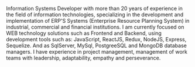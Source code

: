 
Information Systems Developer with more than 20 years of experience in the field of information technologies, specializing in the development and implementation of ERP'S Systems (Enterprise Resource Planning System) in industrial, commercial and financial institutions. I am currently focused on WEB technology solutions such as Frontend and Backend, using development tools such as: JavaScript, ReactJS, Redux, NodeJS, Express, Sequelize. And as SqlServer, MySql, PostgreeSQL and MongoDB database managers. I have experience in project management, management of work teams with leadership, adaptability, empathy and perseverance.
<!---
JRClaros/JRClaros is a ✨ special ✨ repository because its `README.md` (this file) appears on your GitHub profile.
You can click the Preview link to take a look at your changes.
--->
